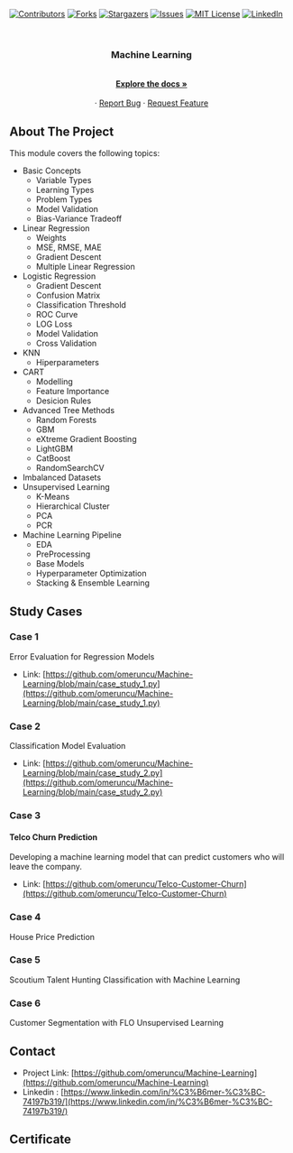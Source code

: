 [![Contributors][contributors-shield]][contributors-url]
[![Forks][forks-shield]][forks-url]
[![Stargazers][stars-shield]][stars-url]
[![Issues][issues-shield]][issues-url]
[![MIT License][license-shield]][license-url]
[![LinkedIn][linkedin-shield]][linkedin-url]

<!-- PROJECT LOGO -->
<br />
<p align="center">
  <a href="https://github.com/omeruncu/Machine-Learning"></a>

  <h3 align="center">Machine Learning</h3>

  <p align="center">
    <br />
    <a href="https://github.com/omeruncu/Machine-Learning"><strong>Explore the docs »</strong></a>
    <br />
    <br />
    ·
    <a href="https://github.com/omeruncu/Machine-Learning/issues">Report Bug</a>
    ·
    <a href="https://github.com/omeruncu/Machine-Learning/issues">Request Feature</a>
  </p>
</p>

<!-- ABOUT THE PROJECT -->
## About The Project
This module covers the following topics:
- Basic Concepts
  - Variable Types
  - Learning Types
  - Problem Types
  - Model Validation
  - Bias-Variance Tradeoff
- Linear Regression
  - Weights
  - MSE, RMSE, MAE
  - Gradient Descent
  - Multiple Linear Regression
- Logistic Regression
  - Gradient Descent
  - Confusion Matrix
  - Classification Threshold
  - ROC Curve
  - LOG Loss
  - Model Validation
  - Cross Validation
- KNN
  - Hiperparameters
- CART
  - Modelling
  - Feature Importance
  - Desicion Rules
- Advanced Tree Methods
  - Random Forests
  - GBM
  - eXtreme Gradient Boosting
  - LightGBM
  - CatBoost
  - RandomSearchCV
- Imbalanced Datasets 
- Unsupervised Learning
  - K-Means
  - Hierarchical Cluster
  - PCA
  - PCR
- Machine Learning Pipeline
  - EDA
  - PreProcessing
  - Base Models
  - Hyperparameter Optimization
  - Stacking & Ensemble Learning

<!-- STUDY CASES -->
## Study Cases
### Case 1 
Error Evaluation for Regression Models

* Link: [https://github.com/omeruncu/Machine-Learning/blob/main/case_study_1.py](https://github.com/omeruncu/Machine-Learning/blob/main/case_study_1.py)
  
### Case 2
Classification Model Evaluation

* Link: [https://github.com/omeruncu/Machine-Learning/blob/main/case_study_2.py](https://github.com/omeruncu/Machine-Learning/blob/main/case_study_2.py)

### Case 3
#### Telco Churn Prediction
Developing a machine learning model that can predict customers who will leave the company.

* Link: [https://github.com/omeruncu/Telco-Customer-Churn](https://github.com/omeruncu/Telco-Customer-Churn)

### Case 4
House Price Prediction 

### Case 5
Scoutium Talent Hunting Classification with Machine Learning

### Case 6
Customer Segmentation with FLO Unsupervised Learning


<!-- CONTACT -->
## Contact

* Project Link: [https://github.com/omeruncu/Machine-Learning](https://github.com/omeruncu/Machine-Learning)
* Linkedin : [https://www.linkedin.com/in/%C3%B6mer-%C3%BC-74197b319/](https://www.linkedin.com/in/%C3%B6mer-%C3%BC-74197b319/)

## Certificate


<!-- MARKDOWN LINKS & IMAGES -->
<!-- https://www.markdownguide.org/basic-syntax/#reference-style-links -->
[contributors-shield]: https://img.shields.io/github/contributors/omeruncu/Machine-Learning.svg?style=for-the-badge
[contributors-url]: https://github.com/omeruncu/Machine-Learning/graphs/contributors
[forks-shield]: https://img.shields.io/github/forks/omeruncu/Machine-Learning.svg?style=for-the-badge
[forks-url]: https://github.com/omeruncu/Machine-Learning/network/members
[stars-shield]: https://img.shields.io/github/stars/omeruncu/Machine-Learning.svg?style=for-the-badge
[stars-url]: https://github.com/omeruncu/Machine-Learning/stargazers
[issues-shield]: https://img.shields.io/github/issues/omeruncu/Machine-Learning.svg?style=for-the-badge
[issues-url]: https://github.com/omeruncu/Measurement-Problems/issues
[license-shield]: https://img.shields.io/github/license/omeruncu/Machine-Learning.svg?style=for-the-badge
[license-url]: https://github.com/omeruncu/Machine-Learning/blob/master/LICENSE.txt
[linkedin-shield]: https://img.shields.io/badge/-LinkedIn-black.svg?style=for-the-badge&logo=linkedin&colorB=555
[linkedin-url]: https://www.linkedin.com/in/%C3%B6mer-%C3%BC-74197b319/
